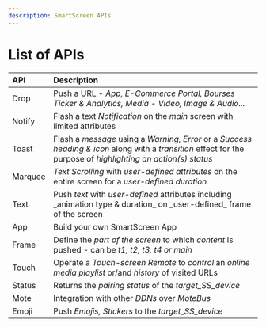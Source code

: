 ```yaml
---
description: SmartScreen APIs
---
```


# List of APIs

| **API** | **Description** |
| :--- | :--- |
| Drop | Push a URL - _App, E-Commerce Portal, Bourses Ticker & Analytics, Media - Video, Image & Audio..._ |
| Notify | Flash a text _Notification_ on the _main_ screen with limited attributes |
| Toast | Flash a _message_ using a _Warning, Error_ or a _Success heading & icon_ along with a _transition_ effect for the purpose of _highlighting an action\(s\) status_ |
| Marquee | _Text Scrolling_ with _user-defined attributes_ on the entire  screen for a _user-defined_ _duration_ |
| Text | Push _text_ with _user-defined_ attributes including \_animation type & duration\_ on \_user-defined\_ frame of the screen |
| App | Build your own SmartScreen App |
| Frame | Define the _part of the screen_ to which _content_ is pushed - can be _t1, t2, t3, t4 or main_ |
| Touch | Operate a _Touch-screen Remote_ to _control_ an _online media playlist_ or/and _history_ of visited URLs  |
| Status | Returns the _pairing status_  of the _target\_SS\_device_ |
| Mote | Integration with other _DDNs_ over _MoteBus_ |
| Emoji | Push _Emojis, Stickers_ to the _target\_SS\_device_ |

